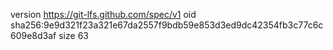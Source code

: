 version https://git-lfs.github.com/spec/v1
oid sha256:9e9d321f23a321e67da2557f9bdb59e853d3ed9dc42354fb3c77c6c609e8d3af
size 63
